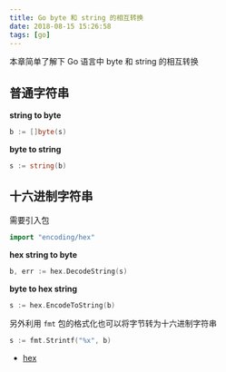 ```yaml
---
title: Go byte 和 string 的相互转换
date: 2018-08-15 15:26:58
tags: [go]
---
```


本章简单了解下 Go 语言中 byte 和 string 的相互转换
<!-- more --><!-- toc -->

## 普通字符串

**string to byte**

```go
b := []byte(s)
```

**byte to string**

```go
s := string(b)
```

## 十六进制字符串

需要引入包

```go
import "encoding/hex"
```

**hex string to byte**

```go
b, err := hex.DecodeString(s)
```

**byte to hex string**

```go
s := hex.EncodeToString(b)
```

另外利用 `fmt` 包的格式化也可以将字节转为十六进制字符串

```go
s := fmt.Strintf("%x", b)
```

- [hex](https://golang.org/pkg/encoding/hex/)
